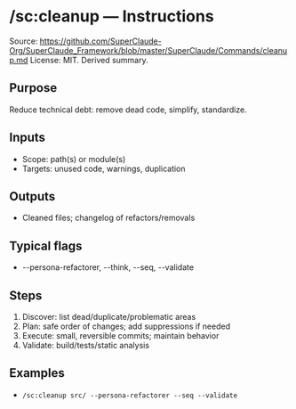 # /sc:cleanup — Instructions

Source: https://github.com/SuperClaude-Org/SuperClaude_Framework/blob/master/SuperClaude/Commands/cleanup.md
License: MIT. Derived summary.

## Purpose
Reduce technical debt: remove dead code, simplify, standardize.

## Inputs
- Scope: path(s) or module(s)
- Targets: unused code, warnings, duplication

## Outputs
- Cleaned files; changelog of refactors/removals

## Typical flags
- --persona-refactorer, --think, --seq, --validate

## Steps
1) Discover: list dead/duplicate/problematic areas
2) Plan: safe order of changes; add suppressions if needed
3) Execute: small, reversible commits; maintain behavior
4) Validate: build/tests/static analysis

## Examples
- `/sc:cleanup src/ --persona-refactorer --seq --validate`
